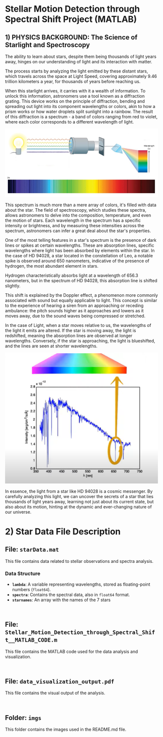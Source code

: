 # Stellar Motion Detection through Spectral Shift Project (MATLAB)

## 1) PHYSICS BACKGROUND: The Science of Starlight and Spectroscopy

The ability to learn about stars, despite them being thousands of light years away, hinges on our understanding of light and its interaction with matter. 

The process starts by analyzing the light emitted by these distant stars, which travels across the space at Light Speed, covering approximately 9.46 trillion kilometers a year, for thousands of years before reaching us.

When this starlight arrives, it carries with it a wealth of information. To unlock this information, astronomers use a tool known as a diffraction grating. This device works on the principle of diffraction, bending and spreading out light into its component wavelengths or colors, akin to how a prism works or how water droplets split sunlight into a rainbow. The result of this diffraction is a spectrum - a band of colors ranging from red to violet, where each color corresponds to a different wavelength of light.

<p align="center">
  <img src="imgs/spectroscopy.jpg" alt="Diffraction of light through a grating">
</p>


This spectrum is much more than a mere array of colors, it's filled with data about the star. The field of spectroscopy, which studies these spectra, allows astronomers to delve into the composition, temperature, and even the motion of stars. Each wavelength in the spectrum has a specific intensity or brightness, and by measuring these intensities across the spectrum, astronomers can infer a great deal about the star's properties.

One of the most telling features in a star's spectrum is the presence of dark lines or spikes at certain wavelengths. These are absorption lines, specific wavelengths where light has been absorbed by elements within the star. In the case of HD 94028, a star located in the constellation of Leo, a notable spike is observed around 650 nanometers, indicative of the presence of hydrogen, the most abundant element in stars. 

Hydrogen characteristically absorbs light at a wavelength of 656.3 nanometers, but in the spectrum of HD 94028, this absorption line is shifted slightly.

This shift is explained by the Doppler effect, a phenomenon more commonly associated with sound but equally applicable to light. This concept is similar to the experience of hearing a siren from an approaching or receding ambulance: the pitch sounds higher as it approaches and lowers as it moves away, due to the sound waves being compressed or stretched.

In the case of Light, when a star moves relative to us, the wavelengths of the light it emits are altered. If the star is moving away, the light is redshifted, meaning the absorption lines are observed at longer wavelengths. Conversely, if the star is approaching, the light is blueshifted, and the lines are seen at shorter wavelengths. 

<p align="center">
  <img src="imgs/star_wavelenght.png" alt="Star spectrum and wavelength analysis">
</p>


In essence, the light from a star like HD 94028 is a cosmic messenger. By carefully analyzing this light, we can uncover the secrets of a star that lies thousands of light years away, learning not just about its current state, but also about its motion, hinting at the dynamic and ever-changing nature of our universe.



# 2) Star Data File Description

## File: `starData.mat`

This file contains data related to stellar observations and spectra analysis.

### Data Structure
- **`lambda`**: A variable representing wavelengths, stored as floating-point numbers (`float64`).
- **`spectra`**: Contains the spectral data, also in `float64` format.
- **`starnames`**: An array with the names of the 7 stars


&nbsp;
&nbsp;
&nbsp;
&nbsp;
&nbsp;
&nbsp;




## File: `Stellar_Motion_Detection_through_Spectral_Shift__MATLAB_CODE.m`

This file contains the MATLAB code used for the data analysis and visualization.


&nbsp;
&nbsp;
&nbsp;
&nbsp;
&nbsp;
&nbsp;



## File: `data_visualization_output.pdf`

This file contains the visual output of the analysis.

&nbsp;
&nbsp;
&nbsp;
&nbsp;
&nbsp;
&nbsp;


## Folder: `imgs`

This folder contains the images used in the README.md file.
